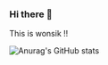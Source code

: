 ### Hi there 👋
This is wonsik !!

![Anurag's GitHub stats](https://github-readme-stats.vercel.app/api?username=qqrtyu@gamil.com&show_icons=true&theme=cobalt)
<!--
**pyowonsik/pyowonsik** is a ✨ _special_ ✨ repository because its `README.md` (this file) appears on your GitHub profile.

Here are some ideas to get you started:

- 🔭 I’m currently working on ...
- 🌱 I’m currently learning ...
- 👯 I’m looking to collaborate on ...
- 🤔 I’m looking for help with ...
- 💬 Ask me about ...
- 📫 How to reach me: ...
- 😄 Pronouns: ...
- ⚡ Fun fact: ...
-->
